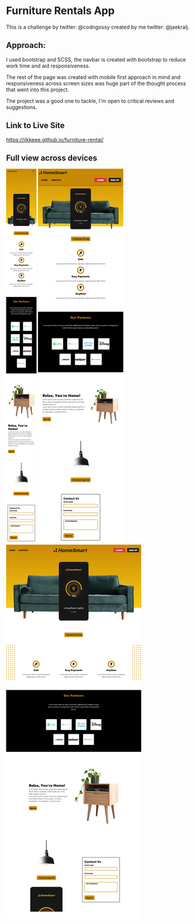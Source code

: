 # Furniture Rentals App

This is a challenge by twitter: @codngossy created by me twitter: @jaekralj.

## Approach:

I used bootstrap and SCSS, the navbar is created with bootstrap to reduce work time and aid responsiveness.

The rest of the page was created with mobile first approach in mind and responsiveness across screen sizes was huge part of the thought process that went into this project.

The project was a good one to tackle, I'm open to critical reviews and suggestions.

## Link to Live Site
https://jikkeee.github.io/furniture-rental/

## Full view across devices

![mobile-view](assets/mobile-view.png)
![md-view](assets/md-view.png)
![desktop-view](assets/desktop-view.png)
